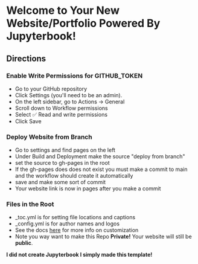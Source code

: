 # Welcome to Your New Website/Portfolio Powered By Jupyterbook!

## Directions 

 ### Enable Write Permissions for GITHUB_TOKEN
 - Go to your GitHub repository
 - Click Settings (you'll need to be an admin).
 - On the left sidebar, go to Actions → General
 - Scroll down to Workflow permissions
 - Select ✅ Read and write permissions
 - Click Save

### Deploy Website from Branch
- Go to settings and find pages on the left
- Under Build and Deployment make the source "deploy from branch"
- set the source to gh-pages in the root
- If the gh-pages does does not exist you must make a commit to main and the workflow should create it automatically
- save and make some sort of commit
- Your website link is now in pages after you make a commit

### Files in the Root
- _toc.yml is for setting file locations and captions
- _config.yml is for author names and logos
- See the docs [here](https://jupyterbook.org/en/stable/intro.html) for more info on customization
- Note you way want to make this Repo **Private!** Your website will still be **public**.

**I did not create Jupyterbook I simply made this template!**
